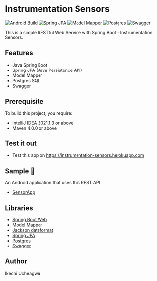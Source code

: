 # Instrumentation Sensors

[![Android Build](https://img.shields.io/badge/Java-Spring%20Boot-orange)](https://spring.io/projects/spring-boot) [![Spring JPA](https://img.shields.io/badge/Spring-JPA-blue)](https://spring.io/projects/spring-data-jpa) [![Model Mapper ](https://img.shields.io/badge/ModelMapper-%20passing-green)](http://modelmapper.org/) [![Postgres](https://img.shields.io/badge/Postgres-%20SQL-blue)](https://www.postgresql.org/) [![Swagger](https://img.shields.io/badge/Swagger-passing-green)](https://swagger.io/)

This is a simple RESTful Web Service with Spring Boot - Instrumentation Sensors. 

## Features
* Java Spring Boot
* Spring JPA (Java Persistence API)
* Model Mapper
* Postgres SQL
* Swagger

## Prerequisite
To build this project, you require:
- IntelliJ IDEA 2021.1.3 or above
- Maven 4.0.0 or above 

## Test it out 
- Test this app on https://instrumentation-sensors.herokuapp.com  

## Sample 🌠
An Android application that uses this REST API
- [SensorApp](https://github.com/ikechiU/InstrumentationSensors-android)

## Libraries
*   [Spring Boot Web](https://mvnrepository.com/artifact/org.springframework.boot/spring-boot-starter-web)
*   [Model Mapper](http://modelmapper.org/)
*   [Jackson dataformat](https://mvnrepository.com/artifact/com.fasterxml.jackson.dataformat/jackson-dataformat-xml)
*   [Spring JPA](https://spring.io/projects/spring-data-jpa)
*   [Postgres](https://www.postgresql.org/)
*   [Swagger](https://swagger.io/)

## Author
Ikechi Ucheagwu 
